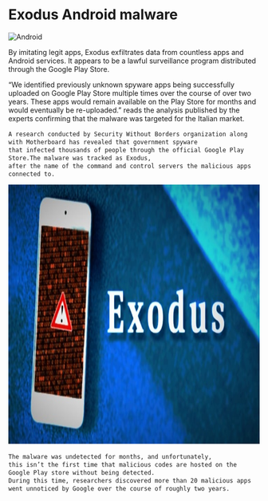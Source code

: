 # Exodus Android malware
![Android](https://img.shields.io/badge/Android-3DDC84?style=for-the-badge&logo=android&logoColor=white)

By imitating legit apps, Exodus exfiltrates data from countless apps and Android services. It appears to be a lawful surveillance program distributed through the Google Play Store. 

“We identified previously unknown spyware apps being successfully uploaded on Google Play Store multiple times over the course of over two years. These apps would remain available on the Play Store for months and would eventually be re-uploaded.” reads the analysis published by the experts confirming that the malware was targeted for the Italian market.

    A research conducted by Security Without Borders organization along with Motherboard has revealed that government spyware 
    that infected thousands of people through the official Google Play Store.The malware was tracked as Exodus, 
    after the name of the command and control servers the malicious apps connected to. 
    
<img src="exodus-ios-malware-min.jpg " height="520" width="1750" >

    The malware was undetected for months, and unfortunately, 
    this isn’t the first time that malicious codes are hosted on the Google Play store without being detected. 
    During this time, researchers discovered more than 20 malicious apps went unnoticed by Google over the course of roughly two years.
